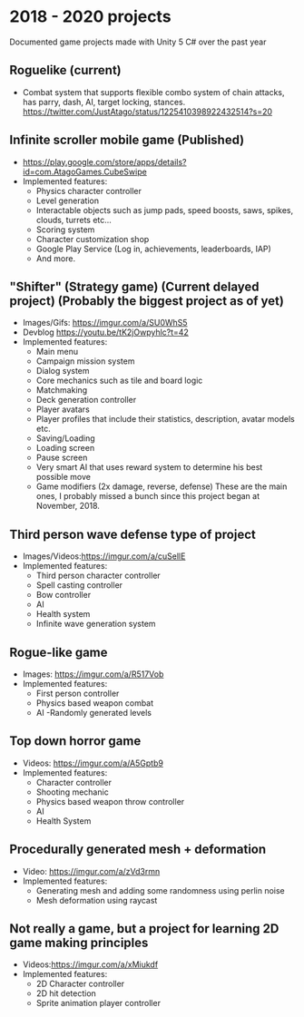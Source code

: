 # 2018 - 2020 projects
Documented game projects made with Unity 5 C# over the past year

## Roguelike (current)
* Combat system that supports flexible combo system of chain attacks, has parry, dash, AI, target locking, stances.
https://twitter.com/JustAtago/status/1225410398922432514?s=20

## Infinite scroller mobile game (Published)
* https://play.google.com/store/apps/details?id=com.AtagoGames.CubeSwipe
* Implemented features:
  - Physics character controller
  - Level generation
  - Interactable objects such as jump pads, speed boosts, saws, spikes, clouds, turrets etc...
  - Scoring system
  - Character customization shop
  - Google Play Service (Log in, achievements, leaderboards, IAP)
  - And more.
  
## "Shifter" (Strategy game) (Current delayed project) (Probably the biggest project as of yet)
* Images/Gifs: https://imgur.com/a/SU0WhS5
* Devblog https://youtu.be/tK2jOwpyhlc?t=42
* Implemented features:
  - Main menu
  - Campaign mission system
  - Dialog system
  - Core mechanics such as tile and board logic
  - Matchmaking
  - Deck generation controller
  - Player avatars
  - Player profiles that include their statistics, description, avatar models etc.
  - Saving/Loading
  - Loading screen
  - Pause screen
  - Very smart AI that uses reward system to determine his best possible move
  - Game modifiers (2x damage, reverse, defense)
  These are the main ones, I probably missed a bunch since this project began at November, 2018.
  
## Third person wave defense type of project
* Images/Videos:https://imgur.com/a/cuSellE
* Implemented features:
  - Third person character controller
  - Spell casting controller
  - Bow controller
  - AI
  - Health system
  - Infinite wave generation system

## Rogue-like game
* Images: https://imgur.com/a/R517Vob
* Implemented features:
  - First person controller
  - Physics based weapon combat
  - AI
  -Randomly generated levels



## Top down horror game 
* Videos: https://imgur.com/a/A5Gptb9
* Implemented features:
  - Character controller
  - Shooting mechanic
  - Physics based weapon throw controller
  - AI
  - Health System

## Procedurally generated mesh + deformation
  * Video: https://imgur.com/a/zVd3rmn
  * Implemented features:
    - Generating mesh and adding some randomness using perlin noise
    - Mesh deformation using raycast

## Not really a game, but a project for learning 2D game making principles
* Videos:https://imgur.com/a/xMiukdf
* Implemented features:
  - 2D Character controller
  - 2D hit detection
  - Sprite animation player controller



